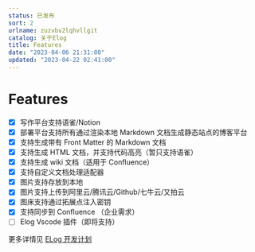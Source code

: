 ```yaml
---
status: 已发布
sort: 2
urlname: zuzvbv2lqhvllgit
catalog: 关于Elog
title: Features
date: "2023-04-06 21:31:00"
updated: "2023-04-22 02:41:00"
---
```


# Features

- [x] 写作平台支持语雀/Notion
- [x] 部署平台支持所有通过渲染本地 Markdown 文档生成静态站点的博客平台
- [x] 支持生成带有 Front Matter 的 Markdown 文档
- [x] 支持生成 HTML 文档，并支持代码高亮（暂只支持语雀）
- [x] 支持生成 wiki 文档（适用于 Confluence）
- [x] 支持自定义文档处理适配器
- [x] 图片支持存放到本地
- [x] 图片支持上传到阿里云/腾讯云/Github/七牛云/又拍云
- [x] 图床支持通过拓展点注入密钥
- [x] 支持同步到 Confluence （企业需求）
- [ ] Elog Vscode 插件（即将支持）

更多详情见 [ELog 开发计划](https://www.notion.so/1874/Elog-91dd2037c9c847e6bc90b712b124189c?pvs=4)
